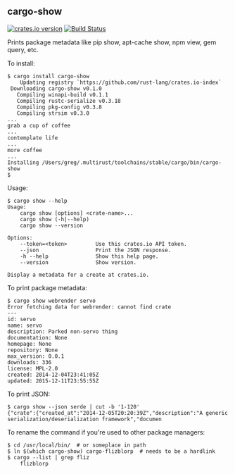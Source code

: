 ## cargo-show

[![crates.io version](https://img.shields.io/crates/v/cargo-show.svg)](https://img.shields.io/crates/v/cargo-show.svg)
[![Build Status](https://travis-ci.org/g-k/cargo-show.svg?branch=master)](https://travis-ci.org/g-k/cargo-show)

Prints package metadata like pip show, apt-cache show, npm view, gem query, etc.

To install:

```
$ cargo install cargo-show
    Updating registry `https://github.com/rust-lang/crates.io-index`
 Downloading cargo-show v0.1.0
   Compiling winapi-build v0.1.1
   Compiling rustc-serialize v0.3.18
   Compiling pkg-config v0.3.8
   Compiling strsim v0.3.0
... 
grab a cup of coffee 
...
contemplate life
...
more coffee
...
Installing /Users/greg/.multirust/toolchains/stable/cargo/bin/cargo-show
$
```

Usage:

```
$ cargo show --help
Usage:
    cargo show [options] <crate-name>...
    cargo show (-h|--help)
    cargo show --version

Options:
    --token=<token>         Use this crates.io API token.
    --json                  Print the JSON response.
    -h --help               Show this help page.
    --version               Show version.

Display a metadata for a create at crates.io.
```

To print package metadata:

```
$ cargo show webrender servo
Error fetching data for webrender: cannot find crate
---
id: servo
name: servo
description: Parked non-servo thing
documentation: None
homepage: None
repository: None
max_version: 0.0.1
downloads: 336
license: MPL-2.0
created: 2014-12-04T23:41:05Z
updated: 2015-12-11T23:55:55Z
```

To print JSON:

``` 
$ cargo show --json serde | cut -b '1-120'
{"crate":{"created_at":"2014-12-05T20:20:39Z","description":"A generic serialization/deserialization framework","documen
```

To rename the command if you're used to other package managers:

```
$ cd /usr/local/bin/  # or someplace in path
$ ln $(which cargo-show) cargo-flizblorp  # needs to be a hardlink
$ cargo --list | grep fliz
    flizblorp
```
